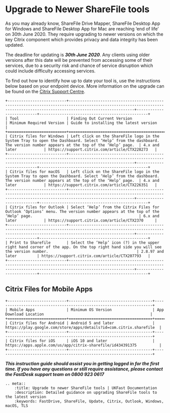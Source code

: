 # Upgrade to Newer ShareFile tools

As you may already know, ShareFile Drive Mapper, ShareFile Desktop App for Windows and ShareFile Desktop App for Mac are reaching ‘end of life’ on 30th June 2020. They require upgrading to newer versions on which the key Citrix component which provides privacy and data integrity has been updated.

The deadline for updating is **_30th June 2020_**. Any clients using older versions after this date will be prevented from accessing some of their services, due to a security risk and chance of service disruption which could include difficulty accessing services.

To find out how to identify how up to date your tool is, use the instructions below based on your endpoint device. More information on the upgrade can be found on the [Citrix Support Centre](https://support.citrix.com/article/CTX236104).


```eval_rst
+--------------------------+-------------------------------------------------------------------------------------------------------------------------------------------------------------------------+--------------------------+------------------------------------------------+
| Tool                     | Finding Out Current Version                                                                                                                                             | Minimum Required Version | Guide to installing the latest version         | 
+==========================+=========================================================================================================================================================================+==========================+================================================+
| Citrix files for Windows | Left click on the ShareFile logo in the System Tray to open the Dashboard. Select ‘Help’ from the dashboard. The version number appears at the top of the ‘Help’ page.  | 4.x and later            | https://support.citrix.com/article/CTX228273   |
+--------------------------+-------------------------------------------------------------------------------------------------------------------------------------------------------------------------+--------------------------+------------------------------------------------+
| Citrix files for macOS   | Left click on the ShareFile logo in the System Tray to open the Dashboard. Select ‘Help’ from the dashboard. The version number appears at the top of the ‘Help’ page.  | 4.x and later            | https://support.citrix.com/article/CTX226351   |
+--------------------------+-------------------------------------------------------------------------------------------------------------------------------------------------------------------------+--------------------------+------------------------------------------------+
| Citrix files for Outlook | Select ‘Help’ from the Citrix Files for Outlook ‘Options’ menu. The version number appears at the top of the ‘Help’ page.                                               | 6.x and later            | https://support.citrix.com/article/CTX2370     |
+--------------------------+-------------------------------------------------------------------------------------------------------------------------------------------------------------------------+--------------------------+------------------------------------------------+
| Print to Sharefile       | Select the ‘Help’ icon (?) in the upper right hand corner of the app. On the top right hand side you will see the version number.                                       | 2.8.97 and later         | https://support.citrix.com/article/CTX207793   |
+--------------------------+-------------------------------------------------------------------------------------------------------------------------------------------------------------------------+--------------------------+------------------------------------------------+

```
## Citrix Files for Mobile Apps

```eval_rst
+--------------------------+-------------------------------------+---------------------------------------------------------------------+
| Mobile Apps              | Minimum OS Version                  | App Download Location                                               | 
+==========================+=====================================+=====================================================================+
| Citrix files for Android | Android 5 and later                 | https://play.google.com/store/apps/details?id=com.citrix.sharefile  |
+--------------------------+-------------------------------------+---------------------------------------------------------------------+
| Citrix files for iOS     | iOS 10 and later                    | https://apps.apple.com/us/app/citrix-sharefile/id434391375          | 
+--------------------------+-------------------------------------+---------------------------------------------------------------------+

```

**_This instruction guide should assist you in getting logged in for the first time. If you have any questions or still require assistance, please contact the FastDesk support team on 0800 923 0617_**
 
```eval_rst
.. meta::
    :title: Upgrade to newer ShareFile tools | UKFast Documentation
    :description: Detailed guidance on upgrading ShareFile tools to the latest version 
    :keywords: FastDrive, ShareFile, Update, Citrix, Outlook, Windows, macOS, TLS
```
